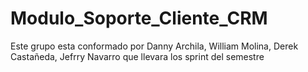 # Modulo_Soporte_Cliente_CRM
Este grupo esta conformado por Danny Archila, William Molina, Derek Castañeda, Jefrry Navarro que llevara los sprint del semestre 
